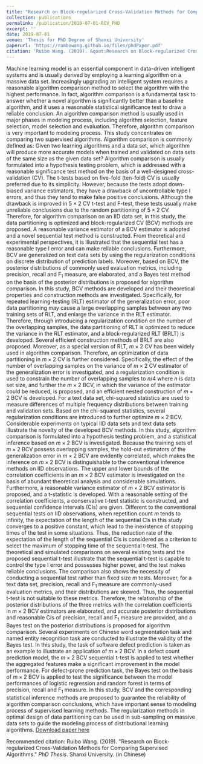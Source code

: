 ```yaml
---
title: "Research on Block-regularized Cross-Validation Methods for Comparing Supervised Algorithms (in Chinese)"
collection: publications
permalink: /publication/2019-07-01-RCV_PHD
excerpt: ''
date: 2019-07-01
venue: 'Thesis for PhD Degree of Shanxi University'
paperurl: 'https://rambowang.github.io/files/phdPaper.pdf'
citation: 'Ruibo Wang. (2019). &quot;Research on Block-regularized Cross-Validation Methods for Comparing Supervised Algorithms.&quot; <i>PhD Thesis</i>. Shanxi University. (in Chinese)' 
---
```


Machine learning model is an essential component in data-driven intelligent systems and is usually derived by employing a learning algorithm on a massive data set. Increasingly upgrading an intelligent system requires a reasonable algorithm comparison method to select the algorithm with the highest performance. In fact, algorithm comparison is a fundamental task to answer whether a novel algorithm is significantly better than a baseline algorithm, and it uses a reasonable statistical significance test to draw a reliable conclusion. An algorithm comparison method is usually used in major phases in modeling process, including algorithm selection, feature selection, model selection and evaluation. Therefore, algorithm comparison is very important to modeling process. This study concentrates on comparing two supervised algorithms.
Algorithm comparison is commonly defined as:  Given two learning algorithms and a data set, which algorithm will produce more accurate models when trained and validated on data sets of the same size as the given data set? Algorithm comparison is usually formulated into a hypothesis testing problem, which is addressed with a reasonable significance test method on the basis of a well-designed cross-validation (CV).
The t-tests based on five-fold (ten-fold) CV is usually preferred due to its simplicity. However, because the tests adopt down-biased variance estimators, they have a drawback of uncontrollable type I errors, and thus they tend to make false positive conclusions. Although the drawback is improved in $5\times 2$ CV t-test and F-test, these tests usually make unreliable conclusions due to the random partitioning of $5\times 2$ CV. Therefore, for algorithm comparison on an IID data set, in this study, the data partitioning is optimized and block-regularized CV (BCV) methods are proposed. A reasonable variance estimator of a BCV estimator is adopted and a novel sequential test method is constructed. From theoretical and experimental perspectives, it is illustrated that the sequential test has a reasonable type I error and can make reliable conclusions. Furthermore, BCV are generalized on text data sets by using the regularization conditions on discrete distribution of prediction labels. Moreover, based on BCV, the posterior distributions of commonly used evaluation metrics, including precision, recall and F$_1$ measure, are elaborated, and a Bayes test method on the basis of the posterior distributions is proposed for algorithm comparison.
In this study,  BCV methods are developed and their theoretical properties and construction methods are investigated. Specifically, for repeated learning-testing (RLT) estimator of the generalization error, poor data partitioning may cause a large overlapping samples between any two training sets of RLT, and enlarge the variance in the RLT estimator. Therefore, through introducing a regularization condition on the number of the overlapping samples, the data partitioning of RLT is optimized to reduce the variance in the RLT estimator, and a block-regularized RLT (BRLT) is developed. Several efficient construction methods of BRLT are also proposed. Moreover, as a special version of RLT, $m\times 2$ CV has been widely used in algorithm comparison. Therefore, an optimization of data partitioning in $m\times 2$ CV is further considered. Specifically, the effect of the number of overlapping samples on the variance of $m\times 2$ CV estimator of the generalization error is investigated, and a regularization condition is used to constrain the number of overlapping samples to $n/4$ where $n$ is data set size, and further the $m\times 2$ BCV, in which the variance of the estimator could be reduced, is proposed, and an efficient nested construction of $m\times 2$ BCV is developed. For a text data set, chi-squared statistics are used to measure differences of multiple frequency distributions between training and validation sets. Based on the chi-squared statistics, several regularization conditions are introduced to further optimize $m\times 2$ BCV. Considerable experiments on typical IID data sets and text data sets illustrate the novelty of the developed BCV methods.
In this study, algorithm comparison is formulated into a hypothesis testing problem, and a statistical inference based on $m\times 2$ BCV is investigated. Because the training sets of $m\times 2$ BCV possess overlapping samples, the hold-out estimators of the generalization error in $m\times 2$ BCV are evidently correlated, which makes the inference on $m\times 2$ BCV is distinguishable to the conventional inference methods on IID observations. The upper and lower bounds of the correlation coefficients in an $m\times 2$ BCV estimator is investigated on the basis of abundant theoretical analysis and considerable simulations. Furthermore, a reasonable variance estimator of $m\times 2$ BCV estimator is proposed, and a t-statistic is developed. With a reasonable setting of the correlation coefficients, a conservative t-test statistic is constructed, and sequential confidence intervals (CIs) are given. Different to the conventional sequential tests on IID observations, when repetition count $m$ tends to infinity, the expectation of the length of the sequential CIs in this study converges to a positive constant, which lead to the inexistence of stopping times of the test in some situations. Thus, the reduction rate of the expectation of the length of the sequential CIs is considered as a criterion to select the maximum of stopping time of the sequential t-test. The theoretical and simulated comparisons on several existing tests and the proposed sequential t-test illustrate that the sequential t-test is capable to control the type I error and possesses higher power, and the test makes reliable conclusions. The comparison also shows the necessity of conducting a sequential test rather than fixed size $m$ tests. Moreover, for a text data set, precision, recall and F$_1$ measure are commonly-used evaluation metrics, and their distributions are skewed. Thus, the sequential t-test is not suitable to these metrics. Therefore, the relationship of the posterior distributions of the three metrics with the correlation coefficients in $m\times 2$ BCV estimators are elaborated, and accurate posterior distributions and reasonable CIs of precision, recall and F$_1$ measure are provided, and a Bayes test on the posterior distributions is proposed for algorithm comparison. Several experiments on Chinese word segmentation task and named entity recognition task are conducted to illustrate the validity of the Bayes test.
In this study, the task of software defect prediction is taken as an example to illustrate an application of $m\times 2$ BCV. In a defect count prediction model, the $m\times 2$ BCV sequential t-test is applied to test whether the aggregated features make a significant improvement in the model performance. For defect-prone prediction task, the Bayes test on the basis of $m\times 2$ BCV is applied to test the significance between the model performances of logistic regression and random forest in terms of precision, recall and F$_1$ measure.
In this study, BCV and the corresponding statistical inference methods are proposed to guarantee the reliability of algorithm comparison conclusions, which have important sense to modeling process of supervised learning methods. The regularization methods in optimal design of data partitioning can be used in sub-sampling on massive data sets to guide the modeling process of distributional learning algorithms.
[Download paper here](https://rambowang.github.io/files/phdPaper.pdf)

Recommended citation: Ruibo Wang. (2019). &quot;Research on Block-regularized Cross-Validation Methods for Comparing Supervised Algorithms.&quot; <i>PhD Thesis</i>. Shanxi University. (in Chinese)



























